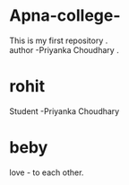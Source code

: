 # Apna-college-
This is my first repository .
<br/>
author -Priyanka Choudhary .

# rohit
Student -Priyanka Choudhary

# beby
love - to each other.
